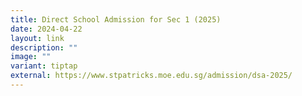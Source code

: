 ```yaml
---
title: Direct School Admission for Sec 1 (2025)
date: 2024-04-22
layout: link
description: ""
image: ""
variant: tiptap
external: https://www.stpatricks.moe.edu.sg/admission/dsa-2025/
---
```

